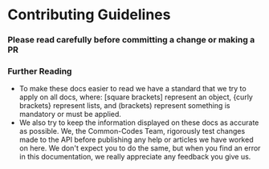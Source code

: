 # Contributing Guidelines
### Please read carefully before committing a change or making a PR

### Further Reading
- To make these docs easier to read we have a standard that we try to apply on all docs, where: [square brackets] represent an object, {curly brackets} represent lists, and (brackets) represent something is mandatory or must be applied.
- We also try to keep the information displayed on these docs as accurate as possible. We, the Common-Codes Team, rigorously test changes made to the API before publishing any help or articles we have worked on here. We don't expect you to do the same, but when you find an error in this documentation, we really appreciate any feedback you give us.

